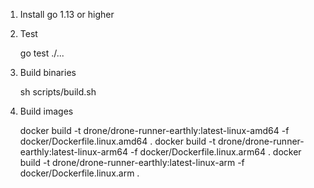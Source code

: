 1. Install go 1.13 or higher
2. Test

    go test ./...

3. Build binaries

    sh scripts/build.sh

4. Build images

    docker build -t drone/drone-runner-earthly:latest-linux-amd64 -f docker/Dockerfile.linux.amd64 .
    docker build -t drone/drone-runner-earthly:latest-linux-arm64 -f docker/Dockerfile.linux.arm64 .
    docker build -t drone/drone-runner-earthly:latest-linux-arm   -f docker/Dockerfile.linux.arm   .